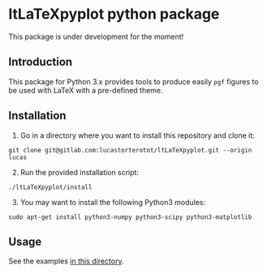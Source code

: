 # ltLaTeXpyplot python package

This package is under development for the moment!

## Introduction

This package for Python 3.x provides tools to produce easily `pgf` figures to be used with LaTeX with a pre-defined theme.

## Installation

1. Go in a directory where you want to install this repository and clone it:
```
git clone git@gitlab.com:lucastorterotot/ltLaTeXpyplot.git --origin lucas
```
2. Run the provided installation script:
```
./ltLaTeXpyplot/install
```
3. You may want to install the following Python3 modules:
```
sudo apt-get install python3-numpy python3-scipy python3-matplotlib
```

## Usage

See the examples [in this directory](https://gitlab.com/lucastorterotot/ltLaTeXpyplot/tree/master/examples).